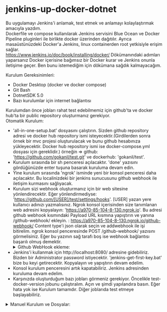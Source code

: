 # jenkins-up-docker-dotnet
Bu uygulamayı Jenkins'i anlamak, test etmek ve anlamayı kolaylaştırmak amacıyla yazdım. \
Dockerfile ve compose kullanılarak Jenkins servisini Blue Ocean ve Docker Pipeline pluginleri ile birlikte docker üzerinden dağıtılır. Ayrıca masaüstünüzdeki Docker'a Jenkins, linux containerden root yetkisiyle erişim sağlar. \
https://www.jenkins.io/doc/book/installing/docker/ Dökümanındaki adımları yaparsanız Docker içerisine bağımsız bir Docker kurar ve Jenkins onunla iletişime geçer. Ben bunu istemediğim için dökümana sağdık kalmayacağım. 

Kurulum Gereksinimleri:
 - Docker Desktop (docker ve docker compose)
 - Git Bash
 - DotnetSDK 5.0
 - Bazı kurulumlar için internet bağlantısı
 
Kurulumdan önce jobları rahat test edebilmemiz için github'ta ve docker hub'ta bir public repository oluşturmanız gerekiyor. \
Otomatik Kurulum:
 - 'all-in-one-setup.bat' dosyasını çalıştırın. Sizden github repository adresi ve docker hub repository ismi isteyecektir.(Girdilerden sonra örnek bir mvc projesi oluşturulacak ve bunu github hesabınıza yükleyecektir. Docker hub repository ismi ise docker-compose.yml dosyası için gereklidir.)
    örneğin => github: 'https://github.com/gokanil/test.git' ve dockerhub: 'gokanil/test'.
 - Kurulum sırasında bir sh penceresi açılacaktır. 'done' yazısını gördüğünüzde enter tuşuna basarak kuruluma devam edin.
 - Yine kurulum sırasında 'ngrok' isminde yeni bir konsol penceresi daha açılacaktır. Bu localinizdeki bir jenkins sunucusunu github webhook ile iletişim kurmasını sağlıyacak.
 - Kurulum sizi webhook oluşturmanız için bir web sitesine yönlendirecektir. Eğer yönlendirmediyse: 'https://github.com/[USER]/test/settings/hooks'. [USER] yazan yere kullanıcı
   adınızı yazmalısınız. Ngrok konsol içerisinden size tanımlanan web adresini kopyalayın: 'https://a970-85-104-8-130.ngrok.io'.
   Bu adresi github webhook kısmındaki Payload URL kısmına yapıştırın ve yanına /github-webhook/ ekleyin. : https://a970-85-104-8-130.ngrok.io/github-webhook/
   Content type'i json olarak seçin ve addwebhook ile işi bitirelim. ngrok konsol penceresinde POST /github-webhook/ yazısını görmelisiniz. Eğer bu yazının sağ tarafı boş ise
   webhook bağlantısı başarılı olmuş demektir.
   <details>
   <summary>Github WebHook ekleme:</summary>
   <img src="/images/git2.png" />
   </details>
 - Jenkins'i kullanmak için http://localhost:8080/ adresine gidebiliriz. Bizden bir Administrator password istiyecektir. 'jenkins-get-first-key.bat' bize bu keyi getirecektir.
   Kopyalayın ve yapıştırın devam edelim.
 - Konsol kurulum penceresini artık kapatabiliriz. Jenkins adresinden kuruluma devam edelim.
 - Karşınızda oluşturduğum bazı jobları görmeniz gerekiyor. Öncelikle test-docker-version jobunu çalıştıralım. Açın ve şimdi yapılandıra basın. Eğer hata yok ise Kurulum tamamdır.    Diğer joblarıda test etmeye başlayabiliriz.

<details>
<summary>Manuel Kurulum ve Dosyalar:</summary>
 - Uygulama konumunda konsole penceresine 'docker-compose up -d --build' komunutu yazarak jenkins uygulamasını docker üzerinde çalıştıracaktır. <br>
 - Jenkins çalışma sırasında yml dosyasınki './jenkins_data:/var/jenkins_home' sayesinde uygulama konumuna 'jenkins_data' isminde bir klasör oluştur. eğer bu klasörü oluşturmasaydık, Jenkins servisi her sıfırlandığında kurulum ve ayarlarınızı baştan yapmanız gerekirdi.<br>
 - Jenkins kurulum sırasında jobs klasörünü 'jenkins_data' klasörüne kopyalamanız lazım. Çünkü job klasörü içerisinde önceden hazırladığım örnekler vardır.<br>
 - ASPNETCORE-Sample-For-Jenkins klasörünün içerisindeki 'create-mvc-sample.bat' dosyası ile veya 'dotnet new mvc --language C# --output sample-mvc\sample-mvc --name sample-mvc -f net5.0' komutu ile sample-mvc isminde bir mvc projesi oluşturulur. Jenkins içerisindeki testleri bu proje ile yapacağız. sample-mvc projesi oluştukdan sonra files klasöründeki bütün dosyaları docker ve jenkins testlerini yapabilmemiz için sample-mvc klasörüne kopyalamalısınız.<br>
 - sample-mvc/.gitignore https://raw.githubusercontent.com/github/gitignore/master/VisualStudio.gitignore adresindeki dosyayıda sample-mvc klasörüne indirin.<br>
 - 'docker-compose.yml' isimli dosyadaki 'image: <image>' satırındaki <image> kısmına dockerhub reponozun ismini yazmalısınız. 'image: gokanil/test'<br>
 - 'github-push-sample.sh' isimli dosya ile sample-mvc uygulamasını github hesabınıza atabilirsiniz. Veya https://docs.github.com/en/github/importing-your-projects-to-github/importing-source-code-to-github/adding-an-existing-project-to-github-using-the-command-line buradaki döküman ile yapabilirsiniz.<br>
 - webhook için https://ngrok.com/download adresinden ngrok uygulamasını indirmeniz gerekiyor.
 - ngrok.zip dosyasını indirdikten sonra çıkarıp exe uygulamasını açın. 'ngrok http 8080' komunutu girin. Jenkins uygulamasını 8080 portunda kaldırdığımız için bu portu kullanıyoruz. <br>
 - https://github.com/[USER]/test/settings/hooks adresine giderek bir webhook oluşturmanız gerekiyor. <br>
    <details>
   <summary>Github WebHook ekleme:</summary>
   <img src="/images/git2.png" />
   </details>
 - Jenkins'i kullanmak için http://localhost:8080/ adresine gidebiliriz. Bizden bir Administrator password istiyecektir. 'jenkins-get-first-key.bat' bize bu keyi getirecektir.
   Kopyalayın ve yapıştırın devam edelim.<br>
 - Karşınızda oluşturduğum bazı jobları görmeniz gerekiyor. Öncelikle test-docker-version jobunu çalıştıralım. Açın ve şimdi yapılandıra basın. Eğer hata yok ise Kurulum tamamdır.    Diğer joblarıda test etmeye başlayabiliriz.
</details>

